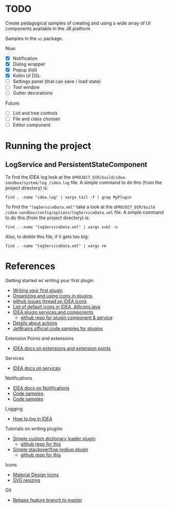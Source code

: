 # TODO 

Create pedagogical samples of creating and using a wide array of UI components
available in the JB platform.

Samples in the `ui` package.

Now:
- [x] Notification
- [x] Dialog wrapper
- [x] Popup (list)
- [x] Kotlin UI DSL
- [ ] Settings panel (that can save / load state)
- [ ] Tool window
- [ ] Gutter decorations

Future:
- [ ] List and tree controls
- [ ] File and class chooser
- [ ] Editor component

# Running the project

## LogService and PersistentStateComponent

To find the IDEA log look at the `$PROJECT_DIR/build/idea-sandbox/system/log
/idea.log` file. A simple command to do this (from the project directory) is:

```shell script
find . -name "idea.log" | xargs tail -f | grep MyPlugin
```

To find the `"logServiceData.xml"` take a look at the `$PROJECT_DIR/build
/idea-sandbox/config/options/logServiceData.xml` file. A simple command to do
 this (from the project directory) is:
 
```shell script
find . -name "logServiceData.xml" | xargs subl -n
```

Also, to delete this file, if it gets too big:

```shell script
find . -name "logServiceData.xml" | xargs rm
```

# References

Getting started w/ writing your first plugin

- [Writing your first plugin](https://tinyurl.com/y67ygovg)
- [Organizing and using icons in plugins](https://tinyurl.com/y33rbxst)
- [github issues thread on IDEA icons](https://tinyurl.com/yxe8yhxt)
- [List of default icons in IDEA, AllIcons.java](https://tinyurl.com/y4nh4nwu)
- [IDEA plugin services and components](https://tinyurl.com/y4n4l4wd)
    - [github repo for plugin component & service](https://tinyurl.com/y6o9dlhb)
- [Details about actions](https://tinyurl.com/yxaoflp6)
- [JetBrains official code samples for plugins](https://tinyurl.com/y69ufr68)

Extension Points and extensions

- [IDEA docs on extensions and extension points](https://tinyurl.com/y6a4xafo)

Services 

- [IDEA docs on services](https://tinyurl.com/yy9tsyq7)

Notifications

- [IDEA docs on Notifications](https://tinyurl.com/yxkvn4ad)
- [Code samples](https://tinyurl.com/y45xww6m)
- [Code samples](https://tinyurl.com/y4zd6t5q)

Logging

- [How to log in IDEA](https://tinyurl.com/y2bll4ph)

Tutorials on writing plugins

- [Simple custom dictionary loader plugin](https://tinyurl.com/y2n8ymsh)
    - [github repo for this](https://tinyurl.com/y3c4tmyu)
- [Simple stackoverflow lookup plugin](https://tinyurl.com/y336wul6)
    - [github repo for this](https://tinyurl.com/y5xwytfj)

Icons

- [Material Design Icons](https://tinyurl.com/y4op6mnt)
- [SVG resizing](https://tinyurl.com/y6mzgofw)

Git

- [Rebase feature branch to master](https://tinyurl.com/md6v2oc)